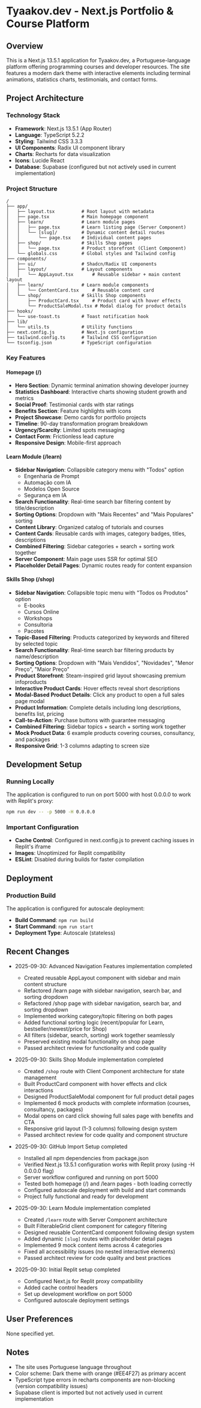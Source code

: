 # Tyaakov.dev - Next.js Portfolio & Course Platform

## Overview
This is a Next.js 13.5.1 application for Tyaakov.dev, a Portuguese-language platform offering programming courses and developer resources. The site features a modern dark theme with interactive elements including terminal animations, statistics charts, testimonials, and contact forms.

## Project Architecture

### Technology Stack
- **Framework**: Next.js 13.5.1 (App Router)
- **Language**: TypeScript 5.2.2
- **Styling**: Tailwind CSS 3.3.3
- **UI Components**: Radix UI component library
- **Charts**: Recharts for data visualization
- **Icons**: Lucide React
- **Database**: Supabase (configured but not actively used in current implementation)

### Project Structure
```
/
├── app/
│   ├── layout.tsx          # Root layout with metadata
│   ├── page.tsx            # Main homepage component
│   ├── learn/              # Learn module pages
│   │   ├── page.tsx        # Learn listing page (Server Component)
│   │   └── [slug]/         # Dynamic content detail routes
│   │       └── page.tsx    # Individual content pages
│   ├── shop/               # Skills Shop pages
│   │   └── page.tsx        # Product storefront (Client Component)
│   └── globals.css         # Global styles and Tailwind config
├── components/
│   ├── ui/                 # Shadcn/Radix UI components
│   ├── layout/             # Layout components
│   │   └── AppLayout.tsx       # Reusable sidebar + main content layout
│   ├── learn/              # Learn module components
│   │   └── ContentCard.tsx     # Reusable content card
│   └── shop/               # Skills Shop components
│       ├── ProductCard.tsx     # Product card with hover effects
│       └── ProductSaleModal.tsx # Modal dialog for product details
├── hooks/
│   └── use-toast.ts        # Toast notification hook
├── lib/
│   └── utils.ts            # Utility functions
├── next.config.js          # Next.js configuration
├── tailwind.config.ts      # Tailwind CSS configuration
└── tsconfig.json           # TypeScript configuration
```

### Key Features

#### Homepage (/)
- **Hero Section**: Dynamic terminal animation showing developer journey
- **Statistics Dashboard**: Interactive charts showing student growth and metrics
- **Social Proof**: Testimonial cards with star ratings
- **Benefits Section**: Feature highlights with icons
- **Project Showcase**: Demo cards for portfolio projects
- **Timeline**: 90-day transformation program breakdown
- **Urgency/Scarcity**: Limited spots messaging
- **Contact Form**: Frictionless lead capture
- **Responsive Design**: Mobile-first approach

#### Learn Module (/learn)
- **Sidebar Navigation**: Collapsible category menu with "Todos" option
  - Engenharia de Prompt
  - Automação com IA
  - Modelos Open Source
  - Segurança em IA
- **Search Functionality**: Real-time search bar filtering content by title/description
- **Sorting Options**: Dropdown with "Mais Recentes" and "Mais Populares" sorting
- **Content Library**: Organized catalog of tutorials and courses
- **Content Cards**: Reusable cards with images, category badges, titles, descriptions
- **Combined Filtering**: Sidebar categories + search + sorting work together
- **Server Component**: Main page uses SSR for optimal SEO
- **Placeholder Detail Pages**: Dynamic routes ready for content expansion

#### Skills Shop (/shop)
- **Sidebar Navigation**: Collapsible topic menu with "Todos os Produtos" option
  - E-books
  - Cursos Online
  - Workshops
  - Consultoria
  - Pacotes
- **Topic-Based Filtering**: Products categorized by keywords and filtered by selected topic
- **Search Functionality**: Real-time search bar filtering products by name/description
- **Sorting Options**: Dropdown with "Mais Vendidos", "Novidades", "Menor Preço", "Maior Preço"
- **Product Storefront**: Steam-inspired grid layout showcasing premium infoproducts
- **Interactive Product Cards**: Hover effects reveal short descriptions
- **Modal-Based Product Details**: Click any product to open a full sales page modal
- **Product Information**: Complete details including long descriptions, benefits list, pricing
- **Call-to-Action**: Purchase buttons with guarantee messaging
- **Combined Filtering**: Sidebar topics + search + sorting work together
- **Mock Product Data**: 6 example products covering courses, consultancy, and packages
- **Responsive Grid**: 1-3 columns adapting to screen size

## Development Setup

### Running Locally
The application is configured to run on port 5000 with host 0.0.0.0 to work with Replit's proxy:
```bash
npm run dev -- -p 5000 -H 0.0.0.0
```

### Important Configuration
- **Cache Control**: Configured in next.config.js to prevent caching issues in Replit's iframe
- **Images**: Unoptimized for Replit compatibility
- **ESLint**: Disabled during builds for faster compilation

## Deployment

### Production Build
The application is configured for autoscale deployment:
- **Build Command**: `npm run build`
- **Start Command**: `npm run start`
- **Deployment Type**: Autoscale (stateless)

## Recent Changes
- 2025-09-30: Advanced Navigation Features implementation completed
  - Created reusable AppLayout component with sidebar and main content structure
  - Refactored /learn page with sidebar navigation, search bar, and sorting dropdown
  - Refactored /shop page with sidebar navigation, search bar, and sorting dropdown
  - Implemented working category/topic filtering on both pages
  - Added functional sorting logic (recent/popular for Learn, bestseller/newest/price for Shop)
  - All filters (sidebar, search, sorting) work together seamlessly
  - Preserved existing modal functionality on shop page
  - Passed architect review for functionality and code quality

- 2025-09-30: Skills Shop Module implementation completed
  - Created `/shop` route with Client Component architecture for state management
  - Built ProductCard component with hover effects and click interactions
  - Designed ProductSaleModal component for full product detail pages
  - Implemented 6 mock products with complete information (courses, consultancy, packages)
  - Modal opens on card click showing full sales page with benefits and CTA
  - Responsive grid layout (1-3 columns) following design system
  - Passed architect review for code quality and component structure

- 2025-09-30: GitHub Import Setup completed
  - Installed all npm dependencies from package.json
  - Verified Next.js 13.5.1 configuration works with Replit proxy (using -H 0.0.0.0 flag)
  - Server workflow configured and running on port 5000
  - Tested both homepage (/) and /learn pages - both loading correctly
  - Configured autoscale deployment with build and start commands
  - Project fully functional and ready for development

- 2025-09-30: Learn Module implementation completed
  - Created `/learn` route with Server Component architecture
  - Built FilterableGrid client component for category filtering
  - Designed reusable ContentCard component following design system
  - Added dynamic `[slug]` routes with placeholder detail pages
  - Implemented 9 mock content items across 4 categories
  - Fixed all accessibility issues (no nested interactive elements)
  - Passed architect review for code quality and best practices

- 2025-09-30: Initial Replit setup completed
  - Configured Next.js for Replit proxy compatibility
  - Added cache control headers
  - Set up development workflow on port 5000
  - Configured autoscale deployment settings

## User Preferences
None specified yet.

## Notes
- The site uses Portuguese language throughout
- Color scheme: Dark theme with orange (#EE4F27) as primary accent
- TypeScript type errors in recharts components are non-blocking (version compatibility issues)
- Supabase client is imported but not actively used in current implementation
